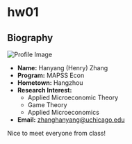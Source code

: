 # hw01

## Biography

![Profile Image](C:\Users\44203\Pictures\desktop)
* **Name:** Hanyang (Henry) Zhang
* **Program:** MAPSS Econ
* **Hometown:** Hangzhou
* **Research Interest:**
  * Applied Microeconomic Theory
  * Game Theory
  * Applied Microeconomics
* **Email:** [zhanghanyang@uchicago.edu](zhanghanyang@uchicago.edu)

Nice to meet everyone from class!